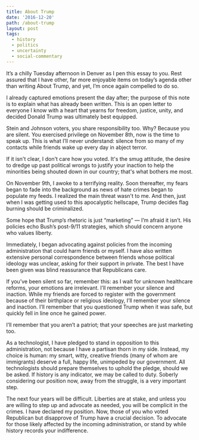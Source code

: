 ```yaml
---
title: About Trump
date: '2016-12-20'
path: /about-trump
layout: post
tags:
  - history
  - politics
  - uncertainty
  - social-commentary
---
```

It’s a chilly Tuesday afternoon in Denver as I pen this essay to you. Rest assured that I have other, far more enjoyable items on today’s agenda other than writing About Trump, and yet, I’m once again compelled to do so.

I already captured emotions present the day after; the purpose of this note is to explain what has already been written. This is an open letter to everyone I know with a heart that yearns for freedom, justice, unity, and decided Donald Trump was ultimately best equipped.

Stein and Johnson voters, you share responsibility too. Why? Because you are silent. You exercised privilege on November 8th, now is the time to speak up. This is what I’ll never understand: silence from so many of my contacts while friends wake up every day in abject terror.

If it isn't clear, I don't care how you voted. It's the smug attitude, the
desire to dredge up past political wrongs to justify your inaction to help the
minorities being shouted down in our country; that's what bothers me most.

On November 9th, I awoke to a terrifying reality. Soon thereafter, my fears began to fade into the background as news of hate crimes began to populate my feeds. I realized the main threat wasn't to me. And then, just when I was getting used to this apocalyptic hellscape, Trump decides flag burning should be criminalized.

Some hope that Trump’s rhetoric is just “marketing” — I’m afraid it isn’t. His policies echo Bush’s post-9/11 strategies, which should concern anyone who values liberty.

Immediately, I began advocating against policies from the incoming administration that could harm friends or myself. I have also written extensive personal correspondence between friends whose political ideology was unclear, asking for their support in private. The best I have been given was blind reassurance that Republicans care.

If you’ve been silent so far, remember this: as I wait for unknown healthcare reforms, your emotions are irrelevant. I’ll remember your silence and inaction. While my friends are forced to register with the government because of their birthplace or religious ideology, I’ll remember your silence and inaction. I’ll remember that you questioned Trump when it was safe, but quickly fell in line once he gained power.

I’ll remember that you aren’t a patriot; that your speeches are just marketing too.

As a technologist, I have pledged to stand in opposition to this administration, not because I have a partisan thorn in my side. Instead, my choice is human: my smart, witty, creative friends (many of whom are immigrants) deserve a full, happy life, unimpeded by our government. All technologists should prepare themselves to uphold the pledge, should we be asked. If history is any indicator, we may be called to duty. Soberly considering our position now, away from the struggle, is a very important step.

The next four years will be difficult. Liberties are at stake, and unless you are willing to step up and advocate as needed, you will be complicit in the crimes. I have declared my position. Now, those of you who voted Republican but disapprove of Trump have a crucial decision. To advocate for those likely affected by the incoming administration, or stand by while history records your indifference.
